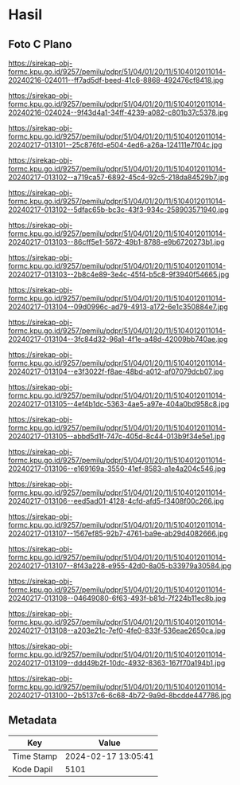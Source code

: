 # Hasil

## Foto C Plano

https://sirekap-obj-formc.kpu.go.id/9257/pemilu/pdpr/51/04/01/20/11/5104012011014-20240216-024011--ff7ad5df-beed-41c6-8868-492476cf8418.jpg

https://sirekap-obj-formc.kpu.go.id/9257/pemilu/pdpr/51/04/01/20/11/5104012011014-20240216-024024--9f43d4a1-34ff-4239-a082-c801b37c5378.jpg

https://sirekap-obj-formc.kpu.go.id/9257/pemilu/pdpr/51/04/01/20/11/5104012011014-20240217-013101--25c876fd-e504-4ed6-a26a-124111e7f04c.jpg

https://sirekap-obj-formc.kpu.go.id/9257/pemilu/pdpr/51/04/01/20/11/5104012011014-20240217-013102--a719ca57-6892-45c4-92c5-218da84529b7.jpg

https://sirekap-obj-formc.kpu.go.id/9257/pemilu/pdpr/51/04/01/20/11/5104012011014-20240217-013102--5dfac65b-bc3c-43f3-934c-258903571940.jpg

https://sirekap-obj-formc.kpu.go.id/9257/pemilu/pdpr/51/04/01/20/11/5104012011014-20240217-013103--86cff5e1-5672-49b1-8788-e9b6720273b1.jpg

https://sirekap-obj-formc.kpu.go.id/9257/pemilu/pdpr/51/04/01/20/11/5104012011014-20240217-013103--2b8c4e89-3e4c-45f4-b5c8-9f3940f54665.jpg

https://sirekap-obj-formc.kpu.go.id/9257/pemilu/pdpr/51/04/01/20/11/5104012011014-20240217-013104--09d0996c-ad79-4913-a172-6e1c350884e7.jpg

https://sirekap-obj-formc.kpu.go.id/9257/pemilu/pdpr/51/04/01/20/11/5104012011014-20240217-013104--3fc84d32-96a1-4f1e-a48d-42009bb740ae.jpg

https://sirekap-obj-formc.kpu.go.id/9257/pemilu/pdpr/51/04/01/20/11/5104012011014-20240217-013104--e3f3022f-f8ae-48bd-a012-af07079dcb07.jpg

https://sirekap-obj-formc.kpu.go.id/9257/pemilu/pdpr/51/04/01/20/11/5104012011014-20240217-013105--4ef4b1dc-5363-4ae5-a97e-404a0bd958c8.jpg

https://sirekap-obj-formc.kpu.go.id/9257/pemilu/pdpr/51/04/01/20/11/5104012011014-20240217-013105--abbd5d1f-747c-405d-8c44-013b9f34e5e1.jpg

https://sirekap-obj-formc.kpu.go.id/9257/pemilu/pdpr/51/04/01/20/11/5104012011014-20240217-013106--e169169a-3550-41ef-8583-a1e4a204c546.jpg

https://sirekap-obj-formc.kpu.go.id/9257/pemilu/pdpr/51/04/01/20/11/5104012011014-20240217-013106--eed5ad01-4128-4cfd-afd5-f3408f00c266.jpg

https://sirekap-obj-formc.kpu.go.id/9257/pemilu/pdpr/51/04/01/20/11/5104012011014-20240217-013107--1567ef85-92b7-4761-ba9e-ab29d4082666.jpg

https://sirekap-obj-formc.kpu.go.id/9257/pemilu/pdpr/51/04/01/20/11/5104012011014-20240217-013107--8f43a228-e955-42d0-8a05-b33979a30584.jpg

https://sirekap-obj-formc.kpu.go.id/9257/pemilu/pdpr/51/04/01/20/11/5104012011014-20240217-013108--04649080-6f63-493f-b81d-7f224b11ec8b.jpg

https://sirekap-obj-formc.kpu.go.id/9257/pemilu/pdpr/51/04/01/20/11/5104012011014-20240217-013108--a203e21c-7ef0-4fe0-833f-536eae2650ca.jpg

https://sirekap-obj-formc.kpu.go.id/9257/pemilu/pdpr/51/04/01/20/11/5104012011014-20240217-013109--ddd49b2f-10dc-4932-8363-167f70a194b1.jpg

https://sirekap-obj-formc.kpu.go.id/9257/pemilu/pdpr/51/04/01/20/11/5104012011014-20240217-013100--2b5137c6-6c68-4b72-9a9d-8bcdde447786.jpg


## Metadata

| Key        | Value               |
| ---------- | ------------------- |
| Time Stamp | 2024-02-17 13:05:41 |
| Kode Dapil | 5101                |




